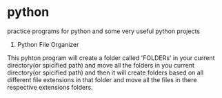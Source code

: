 # python
practice programs for python
and some very useful python projects

1) Python File Organizer

This pyhton program will create a folder called 'FOLDERs' in your current directory(or spicified path) and move all the folders in you current directory(or spicified path) and then it will create folders based on all different file extensions in that folder and move all the files in there respective extensions folders.
